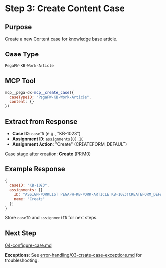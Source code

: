 # Step 3: Create Content Case

## Purpose

Create a new Content case for knowledge base article.

## Case Type

```
PegaFW-KB-Work-Article
```

## MCP Tool

```javascript
mcp__pega-dx-mcp__create_case({
  caseTypeID: "PegaFW-KB-Work-Article",
  content: {}
})
```

## Extract from Response

- **Case ID**: `caseID` (e.g., "KB-1023")
- **Assignment ID**: `assignments[0].ID`
- **Assignment Action**: "Create" (CREATEFORM_DEFAULT)

Case stage after creation: **Create** (PRIM0)

## Example Response

```javascript
{
  caseID: "KB-1023",
  assignments: [{
    ID: "ASSIGN-WORKLIST PEGAFW-KB-WORK-ARTICLE KB-1023!CREATEFORM_DEFAULT",
    name: "Create"
  }]
}
```

Store `caseID` and `assignmentID` for next steps.

## Next Step

[04-configure-case.md](04-configure-case.md)

**Exceptions**: See [error-handling/03-create-case-exceptions.md](error-handling/03-create-case-exceptions.md) for troubleshooting.

